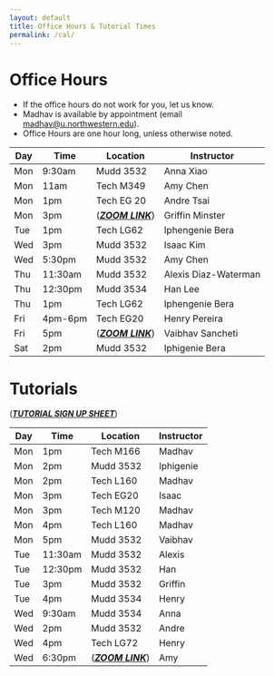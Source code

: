 ```yaml
---
layout: default
title: Office Hours & Tutorial Times
permalink: /cal/
---
```


# Office Hours

- If the office hours do not work for you, let us know.
- Madhav is available by appointment (email madhav@u.northwestern.edu).
- Office Hours are one hour long, unless otherwise noted.

|Day|Time| Location|Instructor| 
|---|----|---------|----------|
|Mon|9:30am|Mudd 3532|Anna Xiao|
|Mon|11am|Tech M349|Amy Chen|
|Mon|1pm|Tech EG 20|Andre Tsai|
|Mon|3pm|(_[**ZOOM LINK**](https://northwestern.zoom.us/j/93511677678)_)|Griffin Minster|
|Tue|1pm|Tech LG62|Iphengenie Bera|
|Wed|3pm|Mudd 3532|Isaac Kim|
|Wed|5:30pm|Mudd 3532|Amy Chen|
|Thu|11:30am|Mudd 3532|Alexis Diaz-Waterman|
|Thu|12:30pm|Mudd 3534|Han Lee|
|Thu|1pm|Tech LG62|Iphengenie Bera|
|Fri|4pm-6pm|Tech EG20|Henry Pereira|
|Fri|5pm|(_[**ZOOM LINK**](https://northwestern.zoom.us/j/95399738499)_)|Vaibhav Sancheti|
|Sat|2pm|Mudd 3532|Iphigenie Bera|

# Tutorials

([**_TUTORIAL SIGN UP SHEET_**](https://docs.google.com/spreadsheets/d/1e4Z4iGUMO6U131H0d5I2NbxN1acSsYo33csIX1PJLOQ/edit#gid=0))

|Day|Time|Location|Instructor|
|---|----|--------|----------|
|Mon|1pm|Tech M166|Madhav|
|Mon|2pm|Mudd 3532|Iphigenie|
|Mon|2pm|Tech L160|Madhav|
|Mon|3pm|Tech EG20|Isaac|
|Mon|3pm|Tech M120|Madhav|
|Mon|4pm|Tech L160|Madhav|
|Mon|5pm|Mudd 3532|Vaibhav|
|Tue|11:30am|Mudd 3532|Alexis|
|Tue|12:30pm|Mudd 3532|Han|
|Tue|3pm|Mudd 3532|Griffin|
|Tue|4pm|Mudd 3534|Henry|
|Wed|9:30am|Mudd 3534|Anna|
|Wed|2pm|Mudd 3532|Andre|
|Wed|4pm|Tech LG72|Henry|
|Wed|6:30pm|(_[**ZOOM LINK**](https://northwestern.zoom.us/j/95156556095)_)| Amy     |
